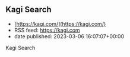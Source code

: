 ## Kagi Search
 - [https://kagi.com/](https://kagi.com/)
 - RSS feed: https://kagi.com
 - date published: 2023-03-06 16:07:07+00:00

Kagi Search

